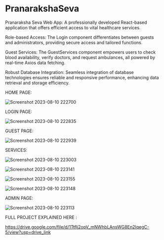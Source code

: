 # PranarakshaSeva
Pranaraksha Seva Web App: A professionally developed React-based application that offers efficient access to vital healthcare services.

Role-based Access: The Login component differentiates between guests and administrators, providing secure access and tailored functions.

Guest Services: The GuestServices component empowers users to check blood availability, verify doctors, and request ambulances, all powered by real-time Axios data fetching.

Robust Database Integration: Seamless integration of database technologies ensures reliable and responsive performance, enhancing data retrieval and storage efficiency.

HOME PAGE:

![Screenshot 2023-08-10 222700](https://github.com/Suryab02/PranarakshaSeva/assets/115476816/04815ea0-af42-45b4-bfb0-99e9486bc029)

LOGIN PAGE:

![Screenshot 2023-08-10 222835](https://github.com/Suryab02/PranarakshaSeva/assets/115476816/373136d9-86db-427e-8712-5a956c4c406a)

GUEST PAGE:

![Screenshot 2023-08-10 222939](https://github.com/Suryab02/PranarakshaSeva/assets/115476816/4e327bec-ae33-4529-8b20-a8dd5cdd6587)

SERVICES:

![Screenshot 2023-08-10 223003](https://github.com/Suryab02/PranarakshaSeva/assets/115476816/3b44c830-d1b2-4a25-8b65-02753fa7895d)

![Screenshot 2023-08-10 223141](https://github.com/Suryab02/PranarakshaSeva/assets/115476816/91dbf594-874d-4158-8399-1e2f7f05777a)

![Screenshot 2023-08-10 223155](https://github.com/Suryab02/PranarakshaSeva/assets/115476816/6221d0c9-376d-47b7-bfe6-ab033137dc6c)

![Screenshot 2023-08-10 223148](https://github.com/Suryab02/PranarakshaSeva/assets/115476816/dfd87abf-81a1-45cc-8b4f-6a5cda7c967e)

ADMIN PAGE:

![Screenshot 2023-08-10 223113](https://github.com/Suryab02/PranarakshaSeva/assets/115476816/dd2ec581-a8dc-426b-ae1a-f3648a6727a5)


FULL PROJECT EXPLAINED HERE :

https://drive.google.com/file/d/1Ttflj2opV_mNWhbLAnsWG8En2IqegC-5/view?usp=drive_link

